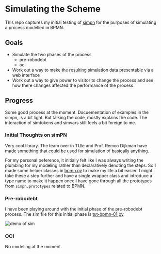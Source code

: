 # Simulating the Scheme

This repo captures my initial testing of [simpn](https://github.com/bpogroup/simpn) for the purposes of 
simulating a process modelled in BPMN.

## Goals

- Simulate the two phases of the process
    - pre-robodebt
    - oci 
- Work out a way to make the resulting simulation data presentable via 
  a web interface 
- Work out a way to give power to visitor to change the process and see
  how there changes affected the performance of the process

## Progress 

Some good process at the moment. Docuementation of examples in the simpn, 
is a bit light. But talking the code, mostly explains the code. The interaction
of simtokens and simvars still feels a bit foreign to me.

### Initial Thoughts on simPN

Very cool library. The team over in TU/e and Prof. Remco Dijkman have made
something that could be used for simulation of basically anything.

For my personal peference, it initially felt like I was always writing the
plumbing for my modeling rather than declaratively denoting the steps. So
I made some helper classes in [bpmn.py](./bpmn.py) to make my life a bit 
easier. I might take these a step further and have a single wrapper class
and introduce a type name to make it happen once I have gone through all the
prototypes from `simpn.prototypes` related to BPMN.

### Pre-robodebt

I have been playing around with the initial phase of the pre-robodebt process. The sim file for this initial phase is [tut-bpmn-01.py](./tut-bpmn-01.py).

![demo of sim](./output.gif)

### OCI

No modeling at the moment.